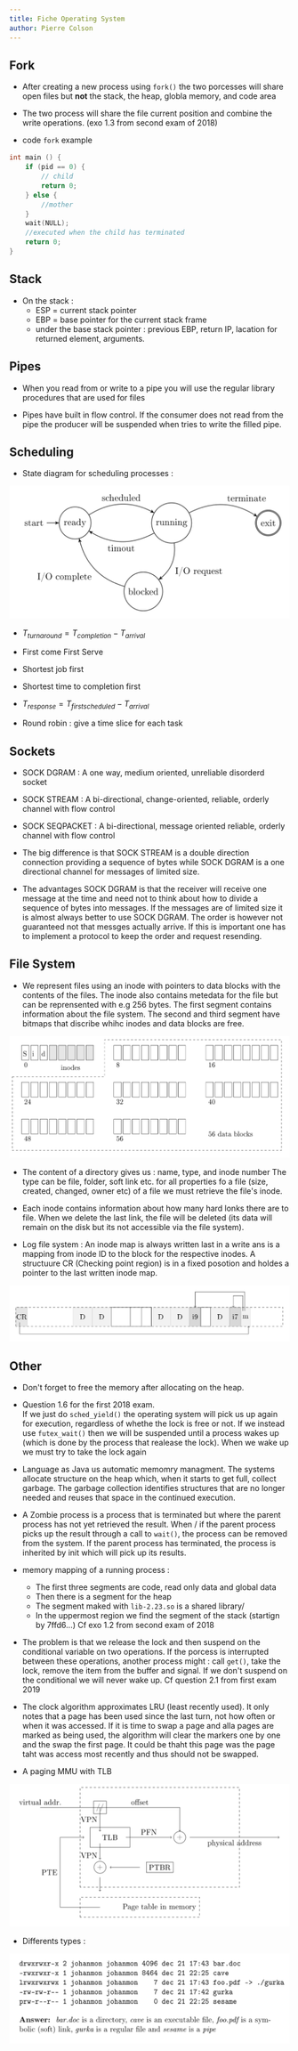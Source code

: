 ```yaml
---
title: Fiche Operating System
author: Pierre Colson
---
```


## Fork 

* After creating a new process using `fork()` the two porcesses will share open files but **not** the stack, the heap, globla memory, and code area

* The two process will share the file current position and combine the write operations. (exo 1.3 from second exam of 2018)

* code `fork` example

```C
int main () {
	if (pid == 0) {
		// child
		return 0;
	} else {
		//mother 	
	}
	wait(NULL);
	//executed when the child has terminated
	return 0;
}
```

## Stack

* On the stack : 
	* ESP = current stack pointer
	* EBP = base pointer for the current stack frame
	* under the base stack pointer : previous EBP, return IP, lacation for returned element, arguments. 


## Pipes 

* When you read from or write to a pipe you will use the regular library procedures that are used for files

* Pipes have built in flow control. If the consumer does not read from the pipe the producer will be suspended when tries to write the filled pipe. 

## Scheduling 

* State diagram for scheduling processes :

![](scheduling_schema.png)

* $T_{turnaround} = T_{completion} - T_{arrival}$

* First come First Serve

* Shortest job first

* Shortest time to completion first

* $T_{response} = T_{first scheduled} - T_{arrival}$

* Round robin : give a time slice for each task

## Sockets 

* SOCK DGRAM : A one way, medium oriented, unreliable disorderd socket

* SOCK STREAM : A bi-directional, change-oriented, reliable, orderly channel with flow control

* SOCK SEQPACKET : A bi-directional, message oriented reliable, orderly channel with flow control

* The big difference is that SOCK STREAM is a double direction connection providing a sequence of bytes while SOCK DGRAM is a one directional channel for messages of limited size. 

* The advantages SOCK DGRAM is that the receiver will receive one message at the time and need not to think about how to divide a sequence of bytes into messages. 
If the messages are of limited size it is almost always better to use SOCK DGRAM.
The order is however not guaranteed not that messges actually arrive. 
If this is important one has to implement a protocol to keep the order and request resending.

## File System

* We represent files using an inode with pointers to data blocks with the contents of the files.
The inode also contains metedata for the file but can be reprensented with e.g 256 bytes.
The first segment contains information about the file system. 
The second and third segment have bitmaps that discribe whihc inodes and data blocks are free.

![](filesystem_schema.png)

* The content of a directory gives us : name, type, and inode number
The type can be file, folder, soft link etc.
for all properties fo a file (size, created, changed, owner etc) of a file we must retrieve the file's inode.

* Each inode contains information about how many hard lonks there are to file. When we delete the last link, the file will be deleted (its data will remain on the disk but its not accessible via the file system).

* Log file system : An inode map is always written last in a write ans is a mapping from inode ID to the block for the respective inodes.
A structuure CR (Checking point region) is in a fixed posotion and holdes a pointer to the last written inode map.

![](logfilesystem_schema.png)

## Other

* Don't forget to free the memory after allocating on the heap. 

* Question 1.6 for the first 2018 exam.   
If we just do `sched_yield()` the operating system will pick us up again for execution, regardless of whethe the lock is free or not. 
If we instead use `futex_wait()` then we will be suspended until a process wakes up (which is done by the process that realease the lock).
When we wake up we must try to take the lock again

* Language as Java us automatic memomry managment. The systems allocate structure on the heap which, when it starts to get full, collect garbage.
The garbage collection identifies structures that are no longer needed and reuses that space in the continued execution.

* A Zombie process is a process that is terminated but where the parent process has not yet retrieved the result.
When / if the parent process picks up the result through a call to `wait()`, the process can be removed from the system.
If the parent process has terminated, the process is inherited by init which will pick up its results.

* memory mapping of a running process : 
	* The first three segments are code, read only data and global data
	* Then there is a segment for the heap
	* The segment maked with `lib-2.23.so` is a shared library/ 
	* In the uppermost region we find the segment of the stack (startign by 7ffd6...) 
Cf exo 1.2 from second exam of 2018 

* The problem is that we release the lock and then suspend on the conditional variable on two operations. 
If the porcess is interrupted between these operations, another process might : call `get()`, take the lock, remove the item from the buffer and signal.
If we don't suspend on the conditional we will never wake up.
Cf question 2.1 from first exam 2019

* The clock algorithm approximates LRU (least recently used). 
It only notes that a page has been used since the last turn, not how often or when it was accessed. 
If it is time to swap a page and alla pages are marked as being used, the algorithm will clear the markers one by one and the swap the first page. 
It could be thaht this page was the page taht was access most recently and thus should not be swapped.

* A paging MMU with TLB 

![](MMU_TLB.png)

* Differents types : 

![](types.png)
